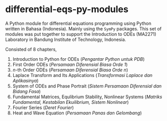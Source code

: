 # differential-eqs-py-modules

A Python module for differential equations programming using Python written in Bahasa (Indonesia). Mainly using the `SymPy` packages. This set of modules was put together to support the Introduction to ODEs (MA2271) Laboratory in Bandung Institute of Technology, Indonesia.

Consisted of 8 chapters, 
1. Introduction to Python for ODEs (*Pengantar Python untuk PDB*)
2. First Order ODEs (*Persamaan Diferensial Biasa Orde 1*)
3. $n$-th Order ODEs (*Persamaan Diferensial Biasa Orde* $n$)
4. Laplace Transform and Its Applications (*Transformasi Laplace dan Aplikasinya*)
5. System of ODEs and Phase Portrait (*Sistem Persamaan Diferensial dan Bidang Fasa*)
6. Fundamental Matrices, Equlibrium Stability, Nonlinear Systems (*Matriks Fundamental, Kestabilan Ekuilibrium, Sistem Nonlinear*)
7. Fourier Series (*Deret Fourier*)
8. Heat and Wave Equation (*Persamaan Panas dan Gelombang*)
